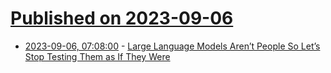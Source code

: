 # [Published on 2023-09-06](index.md)

* [2023-09-06, 07:08:00](https://soylentnews.org/article.pl?sid=23/09/05/0119209&from=rss) - [Large Language Models Aren’t People So Let’s Stop Testing Them as If They Were](https://soylentnews.org/article.pl?sid=23/09/05/0119209&from=rss)
